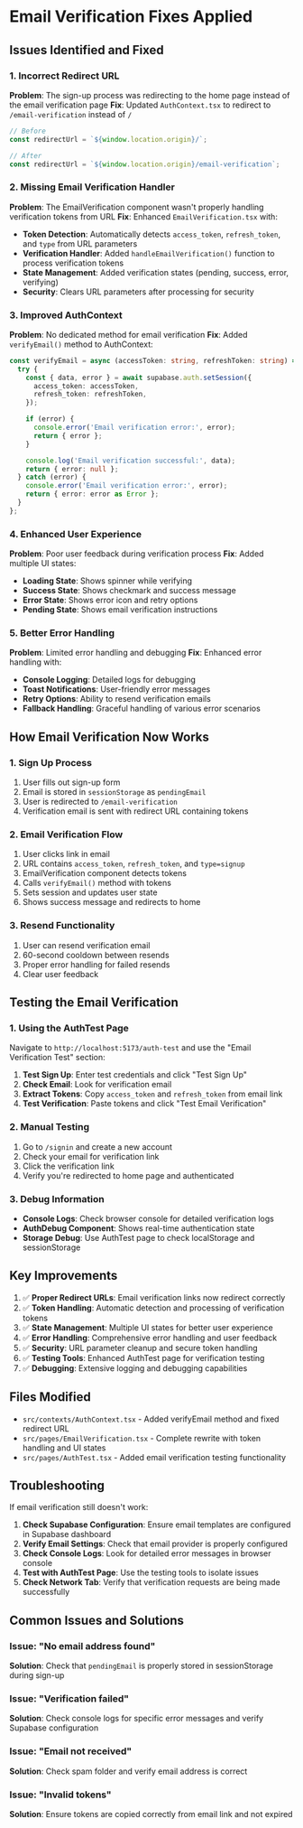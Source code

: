 # Email Verification Fixes Applied

## Issues Identified and Fixed

### 1. Incorrect Redirect URL
**Problem**: The sign-up process was redirecting to the home page instead of the email verification page
**Fix**: Updated `AuthContext.tsx` to redirect to `/email-verification` instead of `/`

```typescript
// Before
const redirectUrl = `${window.location.origin}/`;

// After
const redirectUrl = `${window.location.origin}/email-verification`;
```

### 2. Missing Email Verification Handler
**Problem**: The EmailVerification component wasn't properly handling verification tokens from URL
**Fix**: Enhanced `EmailVerification.tsx` with:

- **Token Detection**: Automatically detects `access_token`, `refresh_token`, and `type` from URL parameters
- **Verification Handler**: Added `handleEmailVerification()` function to process verification tokens
- **State Management**: Added verification states (pending, success, error, verifying)
- **Security**: Clears URL parameters after processing for security

### 3. Improved AuthContext
**Problem**: No dedicated method for email verification
**Fix**: Added `verifyEmail()` method to AuthContext:

```typescript
const verifyEmail = async (accessToken: string, refreshToken: string) => {
  try {
    const { data, error } = await supabase.auth.setSession({
      access_token: accessToken,
      refresh_token: refreshToken,
    });

    if (error) {
      console.error('Email verification error:', error);
      return { error };
    }

    console.log('Email verification successful:', data);
    return { error: null };
  } catch (error) {
    console.error('Email verification error:', error);
    return { error: error as Error };
  }
};
```

### 4. Enhanced User Experience
**Problem**: Poor user feedback during verification process
**Fix**: Added multiple UI states:

- **Loading State**: Shows spinner while verifying
- **Success State**: Shows checkmark and success message
- **Error State**: Shows error icon and retry options
- **Pending State**: Shows email verification instructions

### 5. Better Error Handling
**Problem**: Limited error handling and debugging
**Fix**: Enhanced error handling with:

- **Console Logging**: Detailed logs for debugging
- **Toast Notifications**: User-friendly error messages
- **Retry Options**: Ability to resend verification emails
- **Fallback Handling**: Graceful handling of various error scenarios

## How Email Verification Now Works

### 1. Sign Up Process
1. User fills out sign-up form
2. Email is stored in `sessionStorage` as `pendingEmail`
3. User is redirected to `/email-verification`
4. Verification email is sent with redirect URL containing tokens

### 2. Email Verification Flow
1. User clicks link in email
2. URL contains `access_token`, `refresh_token`, and `type=signup`
3. EmailVerification component detects tokens
4. Calls `verifyEmail()` method with tokens
5. Sets session and updates user state
6. Shows success message and redirects to home

### 3. Resend Functionality
1. User can resend verification email
2. 60-second cooldown between resends
3. Proper error handling for failed resends
4. Clear user feedback

## Testing the Email Verification

### 1. Using the AuthTest Page
Navigate to `http://localhost:5173/auth-test` and use the "Email Verification Test" section:

1. **Test Sign Up**: Enter test credentials and click "Test Sign Up"
2. **Check Email**: Look for verification email
3. **Extract Tokens**: Copy `access_token` and `refresh_token` from email link
4. **Test Verification**: Paste tokens and click "Test Email Verification"

### 2. Manual Testing
1. Go to `/signin` and create a new account
2. Check your email for verification link
3. Click the verification link
4. Verify you're redirected to home page and authenticated

### 3. Debug Information
- **Console Logs**: Check browser console for detailed verification logs
- **AuthDebug Component**: Shows real-time authentication state
- **Storage Debug**: Use AuthTest page to check localStorage and sessionStorage

## Key Improvements

1. ✅ **Proper Redirect URLs**: Email verification links now redirect correctly
2. ✅ **Token Handling**: Automatic detection and processing of verification tokens
3. ✅ **State Management**: Multiple UI states for better user experience
4. ✅ **Error Handling**: Comprehensive error handling and user feedback
5. ✅ **Security**: URL parameter cleanup and secure token handling
6. ✅ **Testing Tools**: Enhanced AuthTest page for verification testing
7. ✅ **Debugging**: Extensive logging and debugging capabilities

## Files Modified

- `src/contexts/AuthContext.tsx` - Added verifyEmail method and fixed redirect URL
- `src/pages/EmailVerification.tsx` - Complete rewrite with token handling and UI states
- `src/pages/AuthTest.tsx` - Added email verification testing functionality

## Troubleshooting

If email verification still doesn't work:

1. **Check Supabase Configuration**: Ensure email templates are configured in Supabase dashboard
2. **Verify Email Settings**: Check that email provider is properly configured
3. **Check Console Logs**: Look for detailed error messages in browser console
4. **Test with AuthTest Page**: Use the testing tools to isolate issues
5. **Check Network Tab**: Verify that verification requests are being made successfully

## Common Issues and Solutions

### Issue: "No email address found"
**Solution**: Check that `pendingEmail` is properly stored in sessionStorage during sign-up

### Issue: "Verification failed"
**Solution**: Check console logs for specific error messages and verify Supabase configuration

### Issue: "Email not received"
**Solution**: Check spam folder and verify email address is correct

### Issue: "Invalid tokens"
**Solution**: Ensure tokens are copied correctly from email link and not expired 